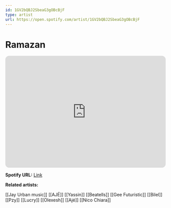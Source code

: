 ```yaml
---
id: 1GV2bQBJ2SbeaG3gOBcBjF
type: artist
url: https://open.spotify.com/artist/1GV2bQBJ2SbeaG3gOBcBjF
---
```

# Ramazan

<iframe style="border-radius:12px" src="https://open.spotify.com/embed/artist/1GV2bQBJ2SbeaG3gOBcBjF" width="100%" height="352" frameBorder="0" allowfullscreen="" allow="autoplay; clipboard-write; encrypted-media; fullscreen; picture-in-picture" loading="lazy"></iframe>

**Spotify URL:** [Link](https://open.spotify.com/artist/1GV2bQBJ2SbeaG3gOBcBjF)

**Related artists:**

[[Jay Urban music]]
[[AJÉ]]
[[Yassin]]
[[Beatells]]
[[Gee Futuristic]]
[[Bilel]]
[[Pzy]]
[[Lucry]]
[[Olexesh]]
[[Ajé]]
[[Nico Chiara]]
